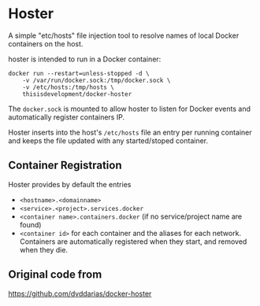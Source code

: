 # Hoster

A simple "etc/hosts" file injection tool to resolve names of local Docker containers on the host.

hoster is intended to run in a Docker container:

    docker run --restart=unless-stopped -d \
        -v /var/run/docker.sock:/tmp/docker.sock \
        -v /etc/hosts:/tmp/hosts \
        thisisdevelopment/docker-hoster

The `docker.sock` is mounted to allow hoster to listen for Docker events and automatically register containers IP.

Hoster inserts into the host's `/etc/hosts` file an entry per running container and keeps the file updated with any started/stoped container.

## Container Registration

Hoster provides by default the entries 
- `<hostname>.<domainname>`
- `<service>.<project>.services.docker`
- `<container name>.containers.docker` (if no service/project name are found)
- `<container id>` for each container and the aliases for each network. Containers are automatically registered when they start, and removed when they die.

## Original code from

https://github.com/dvddarias/docker-hoster
